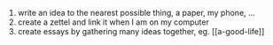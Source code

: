 ---
---

1. write an idea to the nearest possible thing, a paper, my phone, ...
2. create a zettel and link it when I am on my computer 
3. create essays by gathering many ideas together, eg. [[a-good-life]]
